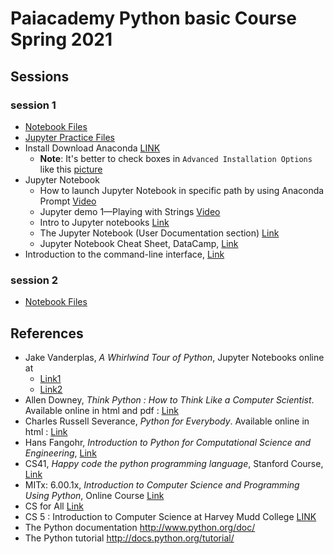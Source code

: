 # Paiacademy Python basic Course Spring 2021
## Sessions

### session 1
-   [Notebook Files](https://github.com/moaddeli/paiacademy_python_2021sp/raw/main/files/lec1.zip)
-   [Jupyter Practice Files](https://github.com/moaddeli/paiacademy_python_2021sp/raw/main/files/jupyter_parctices.zip)
-   Install Download Anaconda [LINK](https://www.anaconda.com/products/individual)
    -   **Note**: It's better to check boxes in `Advanced Installation Options` like this [picture](https://github.com/moaddeli/paiacademy_python_2021sp/blob/main/files/anaconda.jpeg)
-   Jupyter Notebook
    * How to launch Jupyter Notebook in specific path by using Anaconda Prompt [Video](https://www.dideo.ir/v/yt/OJMILWh6ARY)
    * Jupyter demo 1—Playing with Strings [Video](https://www.dideo.ir/v/yt/DLWBfR2hxoo/jupyter-demo-1%E2%80%94playing-with-strings)
    * Intro to Jupyter notebooks [Link](https://github.com/numerical-mooc/numerical-mooc/blob/master/lessons/00_getting_started/00_03_Intro_to_Jupyter_notebook.md)
    * The Jupyter Notebook (User Documentation section) [Link](https://jupyter-notebook.readthedocs.io/en/stable/)
    * Jupyter Notebook Cheat Sheet, DataCamp, [Link](https://s3.amazonaws.com/assets.datacamp.com/blog_assets/Jupyter_Notebook_Cheat_Sheet.pdf)
-   Introduction to the command-line interface, [Link](https://tutorial.djangogirls.org/en/intro_to_command_line/)



### session 2
-   [Notebook Files](https://github.com/moaddeli/paiacademy_python_2021sp/raw/main/files/lec2_8.zip)
## References

-   Jake Vanderplas, *A Whirlwind Tour of Python*,  Jupyter Notebooks online at
    * [Link1](https://github.com/jakevdp/WhirlwindTourOfPython/)
    * [Link2](https://jakevdp.github.io/WhirlwindTourOfPython/) 
-   Allen Downey, *Think Python : How to Think Like a Computer Scientist*. Available online in html and pdf : [Link](http://greenteapress.com/wp/think-python-2e/)
-   Charles Russell Severance, *Python for Everybody*. Available online in html : [Link](https://www.py4e.com/)
-   Hans Fangohr, *Introduction to Python for Computational Science and Engineering*, [Link](https://fangohr.github.io/teaching/python/book.html)
-   CS41, *Happy code the python programming language*, Stanford Course, [Link](http://stanfordpython.com)
-   MITx: 6.00.1x, *Introduction to Computer Science and Programming Using Python*, Online Course [Link](https://courses.edx.org/courses/course-v1:MITx+6.00.1x+2T2017_2)
-   CS for All [Link](https://www.cs.hmc.edu/twiki/bin/view/CSforAll/)
-   CS 5 :  Introduction to Computer Science at Harvey Mudd College [LINK](https://www.cs.hmc.edu/twiki/bin/view/CS5)
-   The Python documentation <http://www.python.org/doc/>  
-   The Python tutorial <http://docs.python.org/tutorial/>






